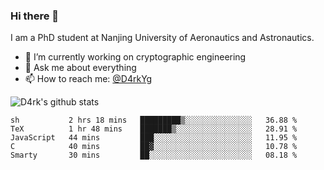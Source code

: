 ### Hi there 👋

I am a PhD student at Nanjing University of Aeronautics and Astronautics.

- 🔭 I’m currently working on cryptographic engineering
- 💬 Ask me about everything
- 📫 How to reach me: [@D4rkYg](https://twitter.com/D4rkYg)

![D4rk's github stats](https://github-readme-stats.vercel.app/api?username=dd4rk&show_icons=true&title_color=fff&icon_color=79ff97&text_color=9f9f9f&bg_color=151515)

<!--START_SECTION:waka-->
```text
sh           2 hrs 18 mins   █████████▒░░░░░░░░░░░░░░░   36.88 % 
TeX          1 hr 48 mins    ███████▒░░░░░░░░░░░░░░░░░   28.91 % 
JavaScript   44 mins         ███░░░░░░░░░░░░░░░░░░░░░░   11.95 % 
C            40 mins         ██▓░░░░░░░░░░░░░░░░░░░░░░   10.78 % 
Smarty       30 mins         ██░░░░░░░░░░░░░░░░░░░░░░░   08.18 % 
```
<!--END_SECTION:waka-->
